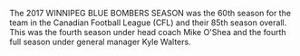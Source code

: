 The 2017 WINNIPEG BLUE BOMBERS SEASON was the 60th season for the team in the Canadian Football League (CFL) and their 85th season overall. This was the fourth season under head coach Mike O'Shea and the fourth full season under general manager Kyle Walters.
